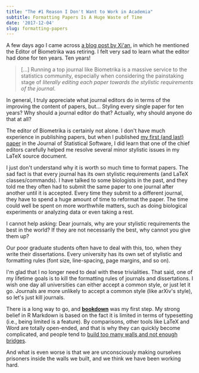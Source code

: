 ```yaml
---
title: "The #1 Reason I Don't Want to Work in Academia"
subtitle: Formatting Papers Is A Huge Waste of Time
date: '2017-12-04'
slug: formatting-papers
---
```


A few days ago I came across [a blog post by Xi'an](https://xianblog.wordpress.com/2017/11/29/biometrika/), in which he mentioned the Editor of Biometrika was retiring. I felt very sad to learn what the editor had done for ten years. Ten years!

> [...] Running a top journal like Biometrika is a massive service to the statistics community, especially when considering the painstaking stage of _literally editing each paper towards the stylistic requirements of the journal_.

In general, I truly appreciate what journal editors do in terms of the improving the content of papers, but... Styling every single paper for ten years? Why should a journal editor do that? Actually, why should anyone do that at all?

The editor of Biometrika is certainly not alone. I don't have much experience in publishing papers, but when I published [my first (and last) paper](http://www.jstatsoft.org/v53/i01/) in the Journal of Statistical Software, I did learn that one of the chief editors carefully helped me resolve several minor stylistic issues in my LaTeX source document.

I just don't understand why it is worth so much time to format papers. The sad fact is that every journal has its own stylistic requirements (and LaTeX classes/commands). I have talked to some biologists in the past, and they told me they often had to submit the same paper to one journal after another until it is accepted. Every time they submit to a different journal, they have to spend a huge amount of time to reformat the paper. The time could well be spent on more worthwhile matters, such as doing biological experiments or analyzing data or even taking a rest.

I cannot help asking: Dear journals, why are your stylistic requirements the best in the world? If they are not necessarily the best, why cannot you give them up?

Our poor graduate students often have to deal with this, too, when they write their dissertations. Every university has its own set of stylistic and formatting rules (font size, line-spacing, page margins, and so on).

I'm glad that I no longer need to deal with these trivialities. That said, one of my lifetime goals is to kill the formatting rules of journals and dissertations. I wish one day all universities can either accept a common style, or just let it go. Journals are more unlikely to accept a common style (like arXiv's style), so let's just kill journals.

There is a long way to go, and [**bookdown**](https://github.com/rstudio/bookdown) was my first step. My strong belief in R Markdown is based on the fact it is limited in terms of typesetting (i.e., being limited is a feature). By comparisons, other tools like LaTeX and Word are totally open-ended, and that is why they can quickly become complicated, and people tend to [build too many walls and not enough bridges](https://en.wikiquote.org/wiki/Talk:Isaac_Newton#.22We_build_too_many_walls....22_Source.3F).

And what is even worse is that we are unconsciously making ourselves prisoners inside the walls we built, and we think we have been working hard.
